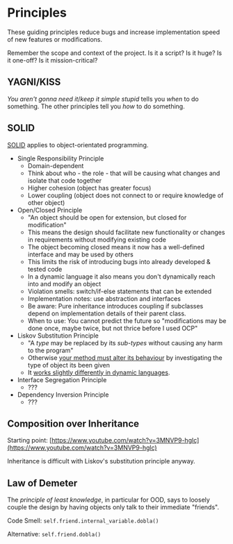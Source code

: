 # Principles

These guiding principles reduce bugs and increase implementation speed of new features or modifications.

Remember the scope and context of the project. Is it a script? Is it huge? Is it one-off? Is it mission-critical?

## YAGNI/KISS

_You aren't gonna need it_/_keep it simple stupid_ tells you _when_ to do something. The other principles tell you _how_ to do something.

## SOLID

[SOLID](https://wayback.archive.org/web/20170204020312/https://lostechies.com/derickbailey/2009/02/11/solid-development-principles-in-motivational-pictures/) applies to object-orientated programming.

* Single Responsibility Principle
  * Domain-dependent
  * Think about who - the role - that will be causing what changes and isolate that code together
  * Higher cohesion \(object has greater focus\)
  * Lower coupling \(object does not connect to or require knowledge of other object\)
* Open/Closed Principle
  * "An object should be open for extension, but closed for modification"
  * This means the design should facilitate new functionality or changes in requirements without modifying existing code
  * The object becoming closed means it now has a well-defined interface and may be used by others
  * This limits the risk of introducing bugs into already developed & tested code
  * In a dynamic language it also means you don't dynamically reach into and modify an object
  * Violation smells: switch/if-else statements that can be extended
  * Implementation notes: use abstraction and interfaces
  * Be aware: Pure inheritance introduces coupling if subclasses depend on implementation details of their parent class.
  * When to use: You cannot predict the future so "modifications may be done once, maybe twice, but not thrice before I used OCP"
* Liskov Substitution Principle
  * "A _type_ may be replaced by its _sub-types_ without causing any harm to the program"
  * Otherwise [your method must alter its behaviour](https://softwareengineering.stackexchange.com/questions/170222/what-can-go-wrong-if-the-liskov-substitution-principle-is-violated) by investigating the type of object its been given
  * It [works slightly differently in dynamic languages](https://stefanroock.wordpress.com/2010/11/08/the-liskov-substitution-principle-lsp-in-duck-typed-programming-languages/).
* Interface Segregation Principle
  * ???
* Dependency Inversion Principle
  * ???

## Composition over Inheritance

Starting point: [https://www.youtube.com/watch?v=3MNVP9-hglc](https://www.youtube.com/watch?v=3MNVP9-hglc)

Inheritance is difficult with Liskov's substitution principle anyway.

## Law of Demeter

The _principle of least knowledge_, in particular for OOD, says to loosely couple the design by having objects only talk to their immediate "friends". 

Code Smell: `self.friend.internal_variable.dobla()`

Alternative: `self.friend.dobla()`

